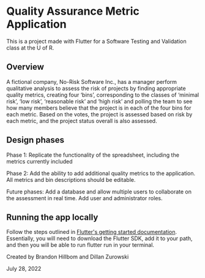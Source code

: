# Quality Assurance Metric Application

This is a project made with Flutter for a Software Testing and Validation class at the U of R. 


## Overview

A fictional company, No-Risk Software Inc., has a manager perform qualitative analysis
to assess the risk of projects by finding appropriate quality metrics, creating four ‘bins’,
corresponding to the classes of ‘minimal risk’, ‘low risk’, ‘reasonable risk’ and ‘high risk’
and polling the team to see how many members believe that the project is in each of
the four bins for each metric. Based on the votes, the project is assessed based on risk
by each metric, and the project status overall is also assessed.

## Design phases
Phase 1: Replicate the functionality of the spreadsheet, including the metrics currently included

Phase 2: Add the ability to add additional quality metrics to the application. All metrics and bin descriptions should be editable.

Future phases: Add a database and allow multiple users to collaborate on the assessment in real time. Add user and administrator roles.

## Running the app locally

Follow the steps outlined in [Flutter's getting started documentation](https://docs.flutter.dev/get-started/install). Essentially, you will need to download the Flutter SDK, add it to your path, and then you will be able to run flutter run in your terminal.

Created by Brandon Hillbom and Dillan Zurowski

July 28, 2022
